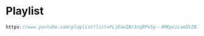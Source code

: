# Playlist
```javascript
https://www.youtube.com/playlist?list=PLjEaoINr3zgEPv5y--4MKpciLaoQYZB1Z
```
